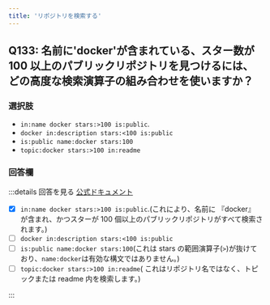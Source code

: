 ```yaml
---
title: 'リポジトリを検索する'
---
```


## Q133: 名前に'docker'が含まれている、スター数が 100 以上のパブリックリポジトリを見つけるには、どの高度な検索演算子の組み合わせを使いますか？

### 選択肢

- `in:name docker stars:>100 is:public`.
- `docker in:description stars:<100 is:public`
- `is:public name:docker stars:100`
- `topic:docker stars:>100 in:readme`

### 回答欄

:::details 回答を見る
[公式ドキュメント](https://docs.github.com/ja/search-github/searching-on-github/searching-for-repositories)

- [x] `in:name docker stars:>100 is:public`.(これにより、名前に 『docker』 が含まれ、かつスターが 100 個以上のパブリックリポジトリがすべて検索されます。)
- [ ] `docker in:description stars:<100 is:public`
- [ ] `is:public name:docker stars:100`(これは stars の範囲演算子(`>`)が抜けており、`name:docker`は有効な構文ではありません。)
- [ ] `topic:docker stars:>100 in:readme`( これはリポジトリ名ではなく、トピックまたは readme 内を検索します。)

:::
